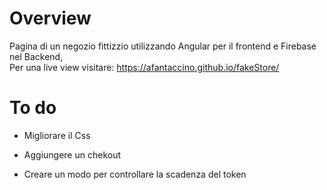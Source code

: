 # Overview

Pagina di un negozio fittizzio utilizzando Angular per il frontend e Firebase nel Backend, <br>
Per una live view visitare: https://afantaccino.github.io/fakeStore/

# To do

- Migliorare il Css

- Aggiungere un chekout

- Creare un modo per controllare la scadenza del token
